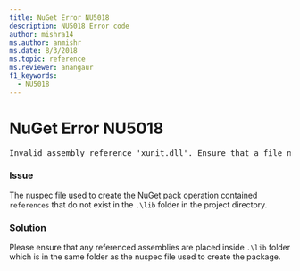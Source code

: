 ```yaml
---
title: NuGet Error NU5018
description: NU5018 Error code
author: mishra14
ms.author: anmishr
ms.date: 8/3/2018
ms.topic: reference
ms.reviewer: anangaur
f1_keywords: 
  - NU5018
---
```


# NuGet Error NU5018
<pre>Invalid assembly reference 'xunit.dll'. Ensure that a file named 'xunit.dll' exists in the lib directory.</pre>

### Issue

The nuspec file used to create the NuGet pack operation contained `references` that do not exist in the `.\lib` folder in the project directory.


### Solution

Please ensure that any referenced assemblies are placed inside `.\lib` folder which is in the same folder as the nuspec file used to create the package.

